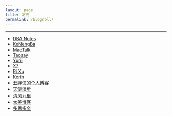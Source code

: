 ```yaml
---
layout: page
title: 友链
permalink: /blogroll/
---
```


***

* <a href="http://dbanotes.net" title="DBA Notes" target="_blank">DBA Notes</a>
* <a href="https://kenengba.com" title="KeNengBa" target="_blank">KeNengBa</a>
* <a href="http://macshuo.com" title="MacTalk" target="_blank">MacTalk</a>
* <a href="https://zhuanlan.zhihu.com/taosay" title="Taosay" target="_blank">Taosay</a>
* <a href="http://www.luanxiang.org/blog" title="Yurii" target="_blank">Yurii</a>
* <a href="http://blog.csdn.net/dba_waterbin" title="X7" target="_blank">X7</a>
* <a href="https://xuri.me" title="Ri Xu" target="_blank">Ri Xu</a>
* <a href="http://zkorin.com" title="Korin, PM" target="_blank">Korin</a>
* <a href="http://www.choupangxia.com" title="secbr" target="_blank">丑胖侠的个人博客</a>
* <a href="https://tianshimanbu.com" title="天使漫步" target="_blank">天使漫步</a>
* <a href="https://www.starixk.com" title="xk" target="_blank">清风九里</a>
* <a href="https://www.tiomg.org" title="太美博客" target="_blank">太美博客</a>
* <a href="https://www.moidea.info" title="多思多金" target="_blank">多思多金</a>
